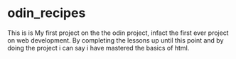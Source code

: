 # odin_recipes
This is is My first project on the the odin project,
infact the first ever project on web development. By completing
the lessons up until this point and by doing the project i can say
i have mastered the basics of html.